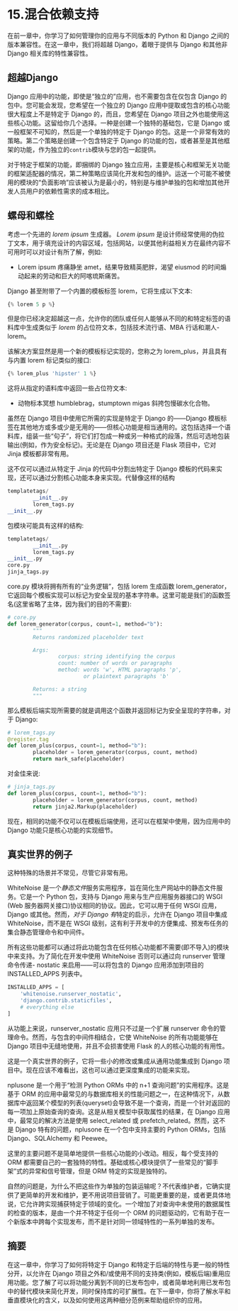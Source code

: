 # 15.混合依赖支持

在前一章中，你学习了如何管理你的应用与不同版本的 Python 和 Django 之间的版本兼容性。在这一章中，我们将超越 Django，着眼于提供与 Django 和其他非 Django 相关库的特性兼容性。

## 超越Django

Django 应用中的功能，即使是“独立的”应用，也不需要包含在仅包含 Django 的包中。您可能会发现，您希望在一个独立的 Django 应用中提取或包含的核心功能很大程度上不是特定于 Django 的，而且，您希望在 Django 项目之外也能使用这些核心功能。这留给你几个选择。一种是创建一个独特的基础包，它是 Django 或一般框架不可知的，然后是一个单独的特定于 Django 的包。这是一个非常有效的策略。第二个策略是创建一个包含特定于 Django 的功能的包，或者甚至是其他框架的功能，作为独立的`contrib`模块与您的包一起提供。

对于特定于框架的功能，即捆绑的 Django 独立应用，主要是核心和框架无关功能的框架适配器的情况，第二种策略应该简化开发和包的维护。运送一个可能不被使用的模块的“负面影响”应该被认为是最小的，特别是与维护单独的包和增加其他开发人员用户的依赖性需求的成本相比。

## 螺母和螺栓

考虑一个先进的 *lorem ipsum* 生成器。 *Lorem ipsum* 是设计师经常使用的伪拉丁文本，用于填充设计的内容区域，包括网站，以便其他利益相关方在最终内容不可用时可以对设计有所了解，例如:

*   Lorem ipsum 疼痛静坐 amet，结果导致精英肥胖，渴望 eiusmod 的时间煽动起来的劳动和巨大的阿喀琉斯痛苦。

Django 甚至附带了一个内置的模板标签 lorem，它将生成以下文本:

```py
{% lorem 5 p %}

```

但是你已经决定超越这一点，允许你的团队或任何人能够从不同的和特定标签的语料库中生成类似于 *lorem* 的占位符文本，包括技术流行语、MBA 行话和潮人-lorem。

该解决方案显然是用一个新的模板标记实现的，您称之为 lorem_plus，并且具有与内置 lorem 标记类似的接口:

```py
{% lorem_plus 'hipster' 1 %}

```

这将从指定的语料库中返回一些占位符文本:

*   动物标本冥想 humblebrag，stumptown migas 斜挎包慢碳水化合物。

虽然在 Django 项目中使用它所需的实现是特定于 Django 的——Django 模板标签在其他地方或多或少是无用的——但核心功能是相当通用的。这包括选择一个语料库，组装一些“句子”，将它们打包成一种或另一种格式的段落，然后可选地包装输出(例如，作为安全标记)。无论是在 Django 项目还是 Flask 项目中，它对 Jinja 模板都非常有用。

这不仅可以通过从特定于 Jinja 的代码中分割出特定于 Django 模板的代码来实现，还可以通过分割核心功能本身来实现。代替像这样的结构

```py
templatetags/
        __init__.py
        lorem_tags.py
__init__.py

```

包模块可能具有这样的结构:

```py
templatetags/
        __init__.py
        lorem_tags.py
__init__.py
core.py
jinja_tags.py

```

core.py 模块将拥有所有的“业务逻辑”，包括 lorem 生成函数 lorem_generator，它返回每个模板实现可以标记为安全呈现的基本字符串。这里可能是我们的函数签名(这里省略了主体，因为我们的目的不需要):

```py
# core.py
def lorem_generator(corpus, count=1, method="b"):
        """
        Returns randomized placeholder text

        Args:
                corpus: string identifying the corpus
                count: number of words or paragraphs
                method: words 'w', HTML paragraphs 'p',
                        or plaintext paragraphs 'b'

        Returns: a string
        """

```

那么模板后端实现所需要的就是调用这个函数并返回标记为安全呈现的字符串，对于 Django:

```py
# lorem_tags.py
@register.tag
def lorem_plus(corpus, count=1, method="b"):
        placeholder = lorem_generator(corpus, count, method)
        return mark_safe(placeholder)

```

对金佳来说:

```py
# jinja_tags.py
def lorem_plus(corpus, count=1, method="b"):
        placeholder = lorem_generator(corpus, count, method)
        return jinja2.Markup(placeholder)

```

现在，相同的功能不仅可以在模板后端使用，还可以在框架中使用，因为应用中的 Django 功能只是核心功能的实现细节。

## 真实世界的例子

这种特殊的场景并不常见，尽管它非常有用。

WhiteNoise 是一个*静态文件*服务实用程序，旨在简化生产网站中的静态文件服务。它是一个 Python 包，支持与 Django 用来与生产应用服务器接口的 WSGI (Web 服务器网关接口)协议相同的协议。因此，它可以用于任何 WSGI 应用，Django 或其他。然而，*对于 Django 有*特定的启示，允许在 Django 项目中集成 WhiteNoise，而不是在 WSGI 级别，这有利于开发中的方便集成、预发布任务的集合静态管理命令和中间件。

所有这些功能都可以通过将此功能包含在任何核心功能都不需要(即不导入)的模块中来支持。为了简化在开发中使用 WhiteNoise 否则可以通过向 runserver 管理命令传递- nostatic 来启用——可以将包含的 Django 应用添加到项目的 INSTALLED_APPS 列表中。

```py
INSTALLED_APPS = [
    'whitenoise.runserver_nostatic',
    'django.contrib.staticfiles',
    # everything else
]

```

从功能上来说，runserver_nostatic 应用只不过是一个扩展 runserver 命令的管理命令。然而，与包含的中间件相结合，它使 WhiteNoise 的所有功能能够在 Django 项目中无缝地使用，并且不会损害使用 Flask 的人的核心功能的有用性。

这是一个真实世界的例子，它将一些小的修改或集成从通用功能集成到 Django 项目中。现在应该不难看出，这也可以通过更深度集成的功能来实现。

nplusone 是一个用于“检测 Python ORMs 中的 n+1 查询问题”的实用程序。这是基于 ORM 的应用中最常见的与数据库相关的性能问题之一，在这种情况下，从数据库中返回某个模型的列表(queryset)会导致不是一个查询，而是一个针对返回的每一项加上原始查询的查询。这是从相关模型中获取属性的结果，在 Django 应用中，最常见的解决方法是使用 select_related 或 prefetch_related。然而，这不是 Django 特有的问题，nplusone 在一个包中支持主要的 Python ORMs，包括 Django、SQLAlchemy 和 Peewee。

这里的主要问题不是简单地提供一些核心功能的小改动。相反，每个受支持的 ORM 都需要自己的一套独特的特性。基础或核心模块提供了一些常见的“脚手架”式的异常和信号管理，但是 ORM 特定的实现是独特的。

自然的问题是，为什么不把这些作为单独的包装运输呢？不代表维护者，它确实提供了更简单的开发和维护，更不用说项目营销了。可能更重要的是，或者更具体地说，它允许跨实现捕获特定于领域的变化。一个增加了对查询中未使用的数据属性的检查的版本，是由一个并不特定于任何一个 ORM 的问题驱动的，它有助于在一个新版本中跨每个实现发布，而不是针对同一领域特性的一系列单独的发布。

## 摘要

在这一章中，你学习了如何将特定于 Django 和特定于后端的特性与更一般的特性分开，以允许在 Django 项目之外和/或使用不同的支持类(例如，模板后端)重用应用功能。您了解了可以将功能分离到不同的已发布包中，或者简单地利用已发布包中的替代模块来简化开发，同时保持库的可扩展性。在下一章中，你将了解水平和垂直模块化的含义，以及如何使用这两种细分范例来帮助组织你的应用。